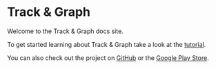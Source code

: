 # Track & Graph
Welcome to the Track & Graph docs site. 

To get started learning about Track & Graph take a look at the [tutorial](./tutorial/index.md).

You can also check out the project on [GitHub](https://www.github.com/SamAmco/track-and-graph) or the [Google Play Store](https://play.google.com/store/apps/details?id=com.samco.trackandgraph).
